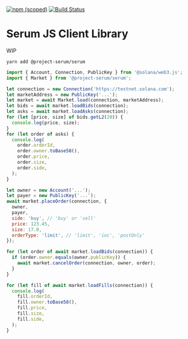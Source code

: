[![npm (scoped)](https://img.shields.io/npm/v/@project-serum/serum)](https://www.npmjs.com/package/@project-serum/serum)
[![Build Status](https://travis-ci.com/project-serum/serum-js.svg?branch=master)](https://travis-ci.com/project-serum/serum-js)

# Serum JS Client Library

WIP

`yarn add @project-serum/serum`

```js
import { Account, Connection, PublicKey } from '@solana/web3.js';
import { Market } from '@project-serum/serum';

let connection = new Connection('https://testnet.solana.com');
let marketAddress = new PublicKey('...');
let market = await Market.load(connection, marketAddress);
let bids = await market.loadBids(connection);
let asks = await market.loadAsks(connection);
for (let [price, size] of bids.getL2(20)) {
  console.log(price, size);
}
for (let order of asks) {
  console.log(
    order.orderId,
    order.owner.toBase58(),
    order.price,
    order.size,
    order.side,
  );
}

let owner = new Account('...');
let payer = new PublicKey('...');
await market.placeOrder(connection, {
  owner,
  payer,
  side: 'buy', // 'buy' or 'sell'
  price: 123.45,
  size: 17.0,
  orderType: 'limit', // 'limit', 'ioc', 'postOnly'
});

for (let order of await market.loadBids(connection)) {
  if (order.owner.equals(owner.publicKey)) {
    await market.cancelOrder(connection, owner, order);
  }
}

for (let fill of await market.loadFills(connection)) {
  console.log(
    fill.orderId,
    fill.owner.toBase58(),
    fill.price,
    fill.size,
    fill.side,
  );
}
```
